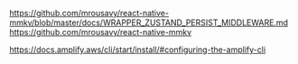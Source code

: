 https://github.com/mrousavy/react-native-mmkv/blob/master/docs/WRAPPER_ZUSTAND_PERSIST_MIDDLEWARE.md
https://github.com/mrousavy/react-native-mmkv

https://docs.amplify.aws/cli/start/install/#configuring-the-amplify-cli